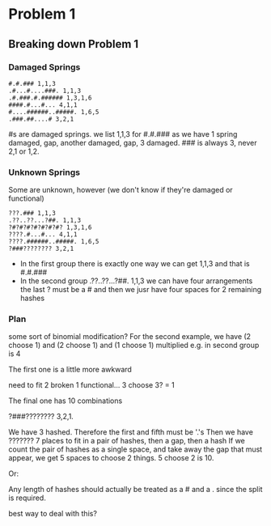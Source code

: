 # Problem 1

## Breaking down Problem 1

### Damaged Springs

```
#.#.### 1,1,3
.#...#....###. 1,1,3
.#.###.#.###### 1,3,1,6
####.#...#... 4,1,1
#....######..#####. 1,6,5
.###.##....# 3,2,1
```

#s are damaged springs. we list 1,1,3 for #.#.### as we have 1 spring damaged, gap, another damaged, gap, 3 damaged. ### is always 3, never 2,1 or 1,2.

### Unknown Springs

Some are unknown, however (we don't know if they're damaged or functional)

```
???.### 1,1,3
.??..??...?##. 1,1,3
?#?#?#?#?#?#?#? 1,3,1,6
????.#...#... 4,1,1
????.######..#####. 1,6,5
?###???????? 3,2,1
```

* In the first group there is exactly one way we can get 1,1,3 and that is #.#.###
* In the second group .??..??...?##. 1,1,3 we can have four arrangements the last ? must be a # and then we jusr have four spaces for 2 remaining hashes


### Plan

some sort of binomial modification? For the second example, we have (2 choose 1) and (2 choose 1) and (1 choose 1) multiplied e.g. in second group is 4

The first one is a little more awkward

need to fit 2 broken 1 functional... 3 choose 3? = 1

The final one has 10 combinations

?###???????? 3,2,1.

We have 3 hashed. Therefore the first and fifth must be '.'s
Then we have ??????? 7 places to fit in a pair of hashes, then a gap, then a hash
If we count the pair of hashes as a single space, and take away the gap that must appear, we get 5 spaces to choose 2 things. 5 choose 2 is 10.

Or:

Any length of hashes should actually be treated as a # and a . since the split is required.

best way to deal with this?